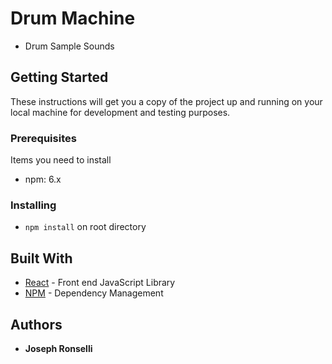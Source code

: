 # Drum Machine
* Drum Sample Sounds

## Getting Started

These instructions will get you a copy of the project up and running on your local machine for development and testing purposes.

### Prerequisites

Items you need to install

* npm: 6.x

### Installing

* ```npm install``` on root directory

## Built With

* [React](https://reactjs.org/) - Front end JavaScript Library
* [NPM](https://www.npmjs.com/get-npm) - Dependency Management

## Authors

* **Joseph Ronselli** 
